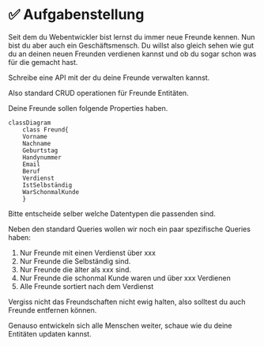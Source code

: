 # ✅ Aufgabenstellung

Seit dem du Webentwickler bist lernst du immer neue Freunde kennen. Nun bist du aber auch ein Geschäftsmensch. Du willst also gleich sehen wie gut du an deinen neuen Freunden verdienen kannst und ob du sogar schon was für die gemacht hast.

Schreibe eine API mit der du deine Freunde verwalten kannst.

Also standard CRUD operationen für Freunde Entitäten.

Deine Freunde sollen folgende Properties haben.

```mermaid
classDiagram
	class Freund{
	Vorname
	Nachname
	Geburtstag
	Handynummer
	Email
	Beruf
	Verdienst
	IstSelbständig
	WarSchonmalKunde
	}
```

Bitte entscheide selber welche Datentypen die passenden sind.

Neben den standard Queries wollen wir noch ein paar spezifische Queries haben:

1. Nur Freunde mit einen Verdienst über xxx
2. Nur Freunde die Selbständig sind.
3. Nur Freunde die älter als xxx sind.
4. Nur Freunde die schonmal Kunde waren und über xxx Verdienen
5. Alle Freunde sortiert nach dem Verdienst

Vergiss nicht das Freundschaften nicht ewig halten, also solltest du auch Freunde entfernen können.

Genauso entwickeln sich alle Menschen weiter, schaue wie du deine Entitäten updaten kannst.